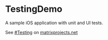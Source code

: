 # TestingDemo

A sample iOS application with unit and UI tests.

See [#Testing](http://matrixprojects.net/tag/testing/) on [matrixprojects.net](http://www.matrixprojects.net)
